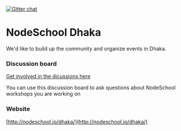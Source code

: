 [![Gitter chat](https://badges.gitter.im/nodeschool/organizers.png)](https://gitter.im/nodeschool/dhaka)

NodeSchool Dhaka
================

We'd like to build up the community and organize events in Dhaka.


### Discussion board

[Get involved in the dicussions here](https://github.com/nodeschool/dhaka/issues)

You can use this discussion board to ask questions about NodeSchool workshops you are working on

### Website  
[http://nodeschool.io/dhaka/](http://nodeschool.io/dhaka/)


